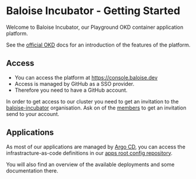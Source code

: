 # Baloise Incubator - Getting Started

Welcome to Baloise Incubator, our Playground OKD container application platform.

See the [official OKD](https://www.okd.io/) docs for an introduction of the features of the platform.

## Access 
 - You can access the platform at https://console.baloise.dev
 - Access is managed by GitHub as a SSO provider.
 - Therefore you need to have a GitHub account.

In order to get access to our cluster you need to get an invitation to the [baloise-incubator](https://github.com/baloise-incubator) organisation.
Ask on of the [members](https://github.com/orgs/baloise-incubator/people) to get an invitation send to your account.

## Applications

As most of our applications are managed by [Argo CD](https://argoproj.github.io/argo-cd/), 
you can access the infrastracture-as-code definitions in our [apps root config repository](https://github.com/baloise-incubator/apps-root-config).

You will also find an overview of the available deployments and some documentation there. 
